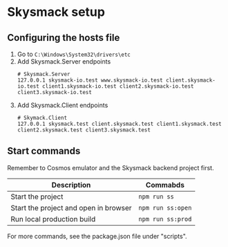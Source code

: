 # Skysmack setup

## Configuring the hosts file
1. Go to `C:\Windows\System32\drivers\etc`
2. Add Skysmack.Server endpoints
    ```
    # Skysmack.Server
    127.0.0.1 skysmack-io.test www.skysmack-io.test client.skysmack-io.test client1.skysmack-io.test client2.skysmack-io.test client3.skysmack-io.test
    ```
3. Add Skysmack.Client endpoints
    ```
    # Skymack.Client
    127.0.0.1 skysmack.test client.skysmack.test client1.skysmack.test client2.skysmack.test client3.skysmack.test
    ```

## Start commands
Remember to Cosmos emulator and the Skysmack backend project first.

|Description|Commabds|
|-|-|
|Start the project|`npm run ss`|
|Start the project and open in browser|`npm run ss:open`|
|Run local production build|`npm run ss:prod`|

For more commands, see the package.json file under "scripts".